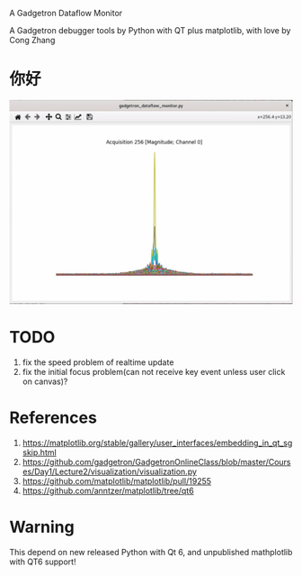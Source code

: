 A Gadgetron Dataflow Monitor

A Gadgetron debugger tools by Python with QT plus matplotlib, with love by Cong Zhang

# 你好

![](你好.jpg)

# TODO

1. fix the speed problem of realtime update
2. fix the initial focus problem(can not receive key event unless user click on canvas)?

# References

1. https://matplotlib.org/stable/gallery/user_interfaces/embedding_in_qt_sgskip.html
2. https://github.com/gadgetron/GadgetronOnlineClass/blob/master/Courses/Day1/Lecture2/visualization/visualization.py
3. https://github.com/matplotlib/matplotlib/pull/19255
4. https://github.com/anntzer/matplotlib/tree/qt6

# Warning

This depend on new released Python with Qt 6, and unpublished mathplotlib with QT6 support!

